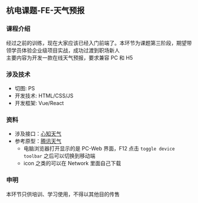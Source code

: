 ## 杭电课题-FE-天气预报

### 课程介绍
经过之前的训练，现在大家应该已经入门前端了。本环节为课题第三阶段，期望带领学员体验企业级项目实战，成功过渡到职场新人  
主要内容为开发一款在线天气预报，要求兼容 PC 和 H5

### 涉及技术
* 切图: PS
* 开发技术: HTML/CSS/JS
* 开发框架: Vue/React

### 资料
* 涉及接口：[心知天气](https://www.seniverse.com/)
* 参考原型：[腾讯天气](https://tianqi.qq.com/)
  * 电脑浏览器打开显示的是 PC-Web 界面，F12 点击 `toggle device toolbar` 之后可以切换到移动端
  * icon 之类的可以在 Network 里面自己下载

### 申明
本环节只供培训、学习使用，不得以其他目的传售


